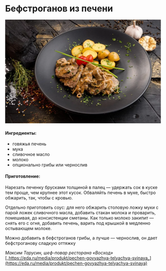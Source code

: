 # Бефстроганов из печени

![](../pics/scale_1200%20%282%29.webp)

#### Ингредиенты:

* говяжья печень
* мука
* сливочное масло
* молоко
* опционально грибы или чернослив

#### Приготовление:

Нарезать печенку брусками толщиной в палец — удержать сок в куске тем проще, чем крупнее этот кусок. Обваляйть печень в муке, быстро обжарить, так, чтобы с кровью. 

Отдельно приготовить соус: для него обжарить столовую ложку муки с парой ложек сливочного масла, добавить стакан молока и проварить, помешивая, до консистенции сметаны. Как только молоко закипит — снять его с огня, добавить печень, варить под крышкой в медленно остывающем молоке. 

Можно добавить в бефстроганов грибы, а лучше — чернослив, он дает бефстроганову сладкую оттяжку

_Максим Тарусин, шеф-повар ресторана «Восход»_ [_https://eda.ru/media/produkt/pechen-govyazhya-telyachya-svinaya_](https://eda.ru/media/produkt/pechen-govyazhya-telyachya-svinaya)

